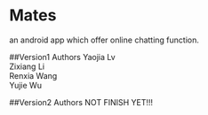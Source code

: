 Mates
=====

an android app which offer online chatting function.

##Version1 Authors
Yaojia Lv  
Zixiang Li  
Renxia Wang  
Yujie Wu  

##Version2 Authors
NOT FINISH YET!!!

